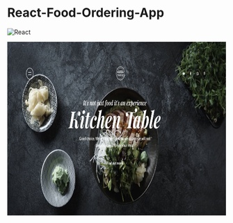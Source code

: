 # React-Food-Ordering-App
![React](https://img.shields.io/badge/React-20232A?style=for-the-badge&logo=react&logoColor=61DAFB) 

<div align="center" width="auto">
  <img src="./src/assets/img/cover.png" width="900" height="400"/>
</div>
